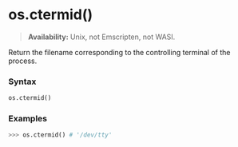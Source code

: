 # os.ctermid()

> **Availability:** Unix, not Emscripten, not WASI.

Return the filename corresponding to the controlling terminal of the process.

### Syntax

```python
os.ctermid()
```

### Examples

```python
>>> os.ctermid() # '/dev/tty'
```